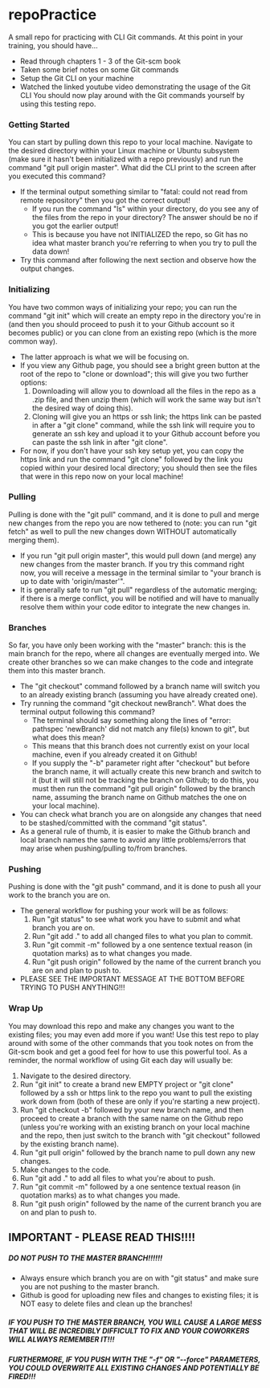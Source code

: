 # repoPractice
A small repo for practicing with CLI Git commands.
At this point in your training, you should have...
* Read through chapters 1 - 3 of the Git-scm book
* Taken some brief notes on some Git commands
* Setup the Git CLI on your machine
* Watched the linked youtube video demonstrating the usage of the Git CLI
You should now play around with the Git commands yourself by using this testing repo.


### Getting Started
You can start by pulling down this repo to your local machine. Navigate to the desired directory within your Linux machine or Ubuntu subsystem (make sure it hasn't been initialized with a repo previously) and run the command "git pull origin master". What did the CLI print to the screen after you executed this command?
* If the terminal output something similar to "fatal: could not read from remote repository" then you got the correct output!
  * If you run the command "ls" within your directory, do you see any of the files from the repo in your directory? The answer should be no if you got the earlier output!
  * This is because you have not INITIALIZED the repo, so Git has no idea what master branch you're referring to when you try to pull the data down!
* Try this command after following the next section and observe how the output changes.

### Initializing
You have two common ways of initializing your repo; you can run the command "git init" which will create an empty repo in the directory you're in (and then you should proceed to push it to your Github account so it becomes public) or you can clone from an existing repo (which is the more common way).
* The latter approach is what we will be focusing on.
* If you view any Github page, you should see a bright green button at the root of the repo to "clone or download"; this will give you two further options:
  1. Downloading will allow you to download all the files in the repo as a .zip file, and then unzip them (which will work the same way but isn't the desired way of doing this).
  2. Cloning will give you an https or ssh link; the https link can be pasted in after a "git clone" command, while the ssh link will require you to generate an ssh key and upload it to your Github account before you can paste the ssh link in after "git clone".
* For now, if you don't have your ssh key setup yet, you can copy the https link and run the command "git clone" followed by the link you copied within your desired local directory; you should then see the files that were in this repo now on your local machine!
  
### Pulling
Pulling is done with the "git pull" command, and it is done to pull and merge new changes from the repo you are now tethered to (note: you can run "git fetch" as well to pull the new changes down WITHOUT automatically merging them).
* If you run "git pull origin master", this would pull down (and merge) any new changes from the master branch. If you try this command right now, you will receive a message in the terminal similar to "your branch is up to date with 'origin/master'".
* It is generally safe to run "git pull" regardless of the automatic merging; if there is a merge conflict, you will be notified and will have to manually resolve them within your code editor to integrate the new changes in.

### Branches
So far, you have only been working with the "master" branch: this is the main branch for the repo, where all changes are eventually merged into. We create other branches so we can make changes to the code and integrate them into this master branch.
* The "git checkout" command followed by a branch name will switch you to an already existing branch (assuming you have already created one).
* Try running the command "git checkout newBranch". What does the terminal output following this command?
  * The terminal should say something along the lines of "error: pathspec 'newBranch' did not match any file(s) known to git", but what does this mean?
  * This means that this branch does not currently exist on your local machine, even if you already created it on Github!
  * If you supply the "-b" parameter right after "checkout" but before the branch name, it will actually create this new branch and switch to it (but it will still not be tracking the branch on Github; to do this, you must then run the command "git pull origin" followed by the branch name, assuming the branch name on Github matches the one on your local machine).
* You can check what branch you are on alongside any changes that need to be stashed/committed with the command "git status".
* As a general rule of thumb, it is easier to make the Github branch and local branch names the same to avoid any little problems/errors that may arise when pushing/pulling to/from branches.

### Pushing
Pushing is done with the "git push" command, and it is done to push all your work to the branch you are on.
* The general workflow for pushing your work will be as follows:
  1. Run "git status" to see what work you have to submit and what branch you are on.
  2. Run "git add ." to add all changed files to what you plan to commit.
  3. Run "git commit -m" followed by a one sentence textual reason (in quotation marks) as to what changes you made.
  4. Run "git push origin" followed by the name of the current branch you are on and plan to push to.
* PLEASE SEE THE IMPORTANT MESSAGE AT THE BOTTOM BEFORE TRYING TO PUSH ANYTHING!!!

### Wrap Up
You may download this repo and make any changes you want to the existing files; you may even add more if you want! Use this test repo to play around with some of the other commands that you took notes on from the Git-scm book and get a good feel for how to use this powerful tool. As a reminder, the normal workflow of using Git each day will usually be:
  1. Navigate to the desired directory.
  2. Run "git init" to create a brand new EMPTY project or "git clone" followed by a ssh or https link to the repo you want to pull the existing work down from (both of these are only if you're starting a new project).
  3. Run "git checkout -b" followed by your new branch name, and then proceed to create a branch with the same name on the Github repo (unless you're working with an existing branch on your local machine and the repo, then just switch to the branch with "git checkout" followed by the existing branch name).
  4. Run "git pull origin" followed by the branch name to pull down any new changes.
  5. Make changes to the code.
  6. Run "git add ." to add all files to what you're about to push.
  7. Run "git commit -m" followed by a one sentence textual reason (in quotation marks) as to what changes you made.
  8. Run "git push origin" followed by the name of the current branch you are on and plan to push to.


## IMPORTANT - PLEASE READ THIS!!!!
##### DO NOT PUSH TO THE MASTER BRANCH!!!!!!
* Always ensure which branch you are on with "git status" and make sure you are not pushing to the master branch.
* Github is good for uploading new files and changes to existing files; it is NOT easy to delete files and clean up the branches!
##### IF YOU PUSH TO THE MASTER BRANCH, YOU WILL CAUSE A LARGE MESS THAT WILL BE INCREDIBLY DIFFICULT TO FIX AND YOUR COWORKERS WILL ALWAYS REMEMBER IT!!!
##### FURTHERMORE, IF YOU PUSH WITH THE "-f" OR "--force" PARAMETERS, YOU COULD OVERWRITE ALL EXISTING CHANGES AND POTENTIALLY BE FIRED!!!
